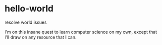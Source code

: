 # hello-world
resolve world issues

I'm on this insane quest to learn computer science on my own, except that I'll draw on any resource that I can.
